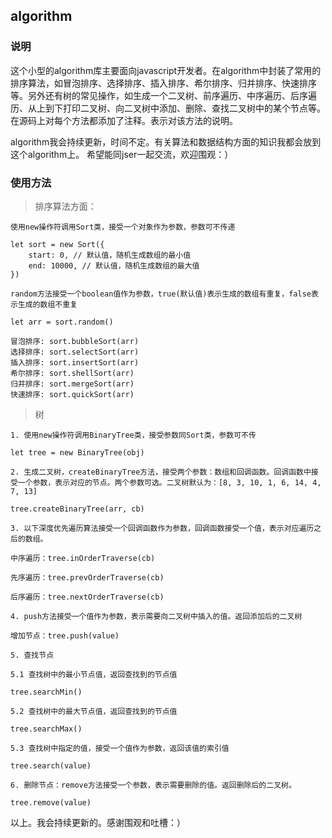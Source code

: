 ## algorithm

### 说明
这个小型的algorithm库主要面向javascript开发者。在algorithm中封装了常用的排序算法，如冒泡排序、选择排序、插入排序、希尔排序、归并排序、快速排序等。另外还有树的常见操作，如生成一个二叉树、前序遍历、中序遍历、后序遍历、从上到下打印二叉树、向二叉树中添加、删除、查找二叉树中的某个节点等。在源码上对每个方法都添加了注释。表示对该方法的说明。

algorithm我会持续更新，时间不定。有关算法和数据结构方面的知识我都会放到这个algorithm上。
希望能同jser一起交流，欢迎围观：）

### 使用方法

> 排序算法方面：

```
使用new操作符调用Sort类，接受一个对象作为参数，参数可不传递

let sort = new Sort({
    start: 0, // 默认值，随机生成数组的最小值
    end: 10000, // 默认值，随机生成数组的最大值
})

random方法接受一个boolean值作为参数，true(默认值)表示生成的数组有重复，false表示生成的数组不重复

let arr = sort.random()

冒泡排序: sort.bubbleSort(arr)
选择排序: sort.selectSort(arr)
插入排序: sort.insertSort(arr)
希尔排序: sort.shellSort(arr)
归并排序: sort.mergeSort(arr)
快速排序: sort.quickSort(arr)
```

> 树

```
1. 使用new操作符调用BinaryTree类，接受参数同Sort类，参数可不传

let tree = new BinaryTree(obj)

2. 生成二叉树，createBinaryTree方法，接受两个参数：数组和回调函数。回调函数中接受一个参数，表示对应的节点。两个参数可选。二叉树默认为：[8, 3, 10, 1, 6, 14, 4, 7, 13]

tree.createBinaryTree(arr, cb)

3. 以下深度优先遍历算法接受一个回调函数作为参数，回调函数接受一个值，表示对应遍历之后的数组。

中序遍历：tree.inOrderTraverse(cb)

先序遍历：tree.prevOrderTraverse(cb)

后序遍历：tree.nextOrderTraverse(cb)

4. push方法接受一个值作为参数，表示需要向二叉树中插入的值。返回添加后的二叉树

增加节点：tree.push(value)

5. 查找节点

5.1 查找树中的最小节点值，返回查找到的节点值

tree.searchMin()

5.2 查找树中的最大节点值，返回查找到的节点值

tree.searchMax()

5.3 查找树中指定的值，接受一个值作为参数，返回该值的索引值

tree.search(value)

6. 删除节点：remove方法接受一个参数，表示需要删除的值。返回删除后的二叉树。

tree.remove(value)

```

以上。我会持续更新的。感谢围观和吐槽：）